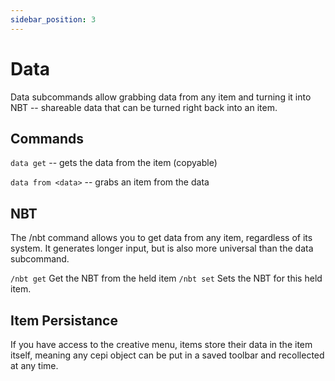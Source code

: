 ```yaml
---
sidebar_position: 3
---
```


# Data

Data subcommands allow grabbing data from any item and turning it into NBT -- shareable data that can be turned right back into an item.

## Commands

`data get` -- gets the data from the item (copyable)

`data from <data>` -- grabs an item from the data 

## NBT

The /nbt command allows you to get data from any item, regardless of its system. It generates longer input, but is also more universal than the data subcommand.

`/nbt get` Get the NBT from the held item
`/nbt set` Sets the NBT for this held item.

## Item Persistance

If you have access to the creative menu, items store their data in the item itself,
meaning any cepi object can be put in a saved toolbar and recollected at any time.